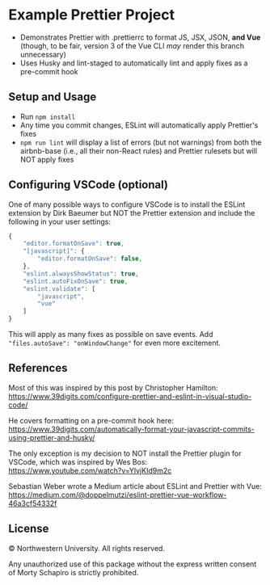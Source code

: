 # Example Prettier Project

* Demonstrates Prettier with .prettierrc to format JS, JSX, JSON, **and Vue** (though, to be fair, version 3 of the Vue CLI _may_ render this branch unnecessary)
* Uses Husky and lint-staged to automatically lint and apply fixes as a pre-commit hook


## Setup and Usage

* Run `npm install`
* Any time you commit changes, ESLint will automatically apply Prettier's fixes
* `npm run lint` will display a list of errors (but not warnings) from both the airbnb-base (i.e., all their non-React rules) and Prettier rulesets but will NOT apply fixes


## Configuring VSCode (optional)

One of many possible ways to configure VSCode is to install the ESLint extension by Dirk Baeumer but NOT the Prettier extension and include the following in your user settings:

```javascript
{
    "editor.formatOnSave": true,
    "[javascript]": {
        "editor.formatOnSave": false,
    },
    "eslint.alwaysShowStatus": true,
    "eslint.autoFixOnSave": true,
    "eslint.validate": [
        "javascript",
        "vue"
    ]
}
```

This will apply as many fixes as possible on save events.  Add `"files.autoSave": "onWindowChange"` for even more excitement.


## References 

Most of this was inspired by this post by Christopher Hamilton:<br>
<https://www.39digits.com/configure-prettier-and-eslint-in-visual-studio-code/>

He covers formatting on a pre-commit hook here:<br>
<https://www.39digits.com/automatically-format-your-javascript-commits-using-prettier-and-husky/>

The only exception is my decision to NOT install the Prettier plugin for VSCode, which was inspired by Wes Bos:<br>
<https://www.youtube.com/watch?v=YIvjKId9m2c>

Sebastian Weber wrote a Medium article about ESLint and Prettier with Vue:<br>
<https://medium.com/@doppelmutzi/eslint-prettier-vue-workflow-46a3cf54332f>


## License

&copy; Northwestern University.  All rights reserved.

Any unauthorized use of this package 
without the express written consent of Morty Schapiro 
is strictly prohibited.
